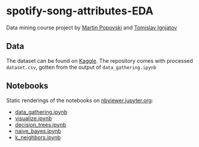 # spotify-song-attributes-EDA
Data mining course project by [Martin Popovski](https://github.com/martinkozle) and [Tomislav Ignjatov](https://github.com/AnixDrone)
## Data
The dataset can be found on [Kaggle](https://www.kaggle.com/theoverman/the-spotify-hit-predictor-dataset).
The repository comes with processed `dataset.csv`, gotten from the output of `data_gathering.ipynb`
## Notebooks
Static renderings of the notebooks on [nbviewer.jupyter.org](https://nbviewer.jupyter.org):  
- [data_gathering.ipynb](https://nbviewer.jupyter.org/github/martinkozle/spotify-song-attributes-EDA/blob/main/data_gathering.ipynb?flush_cache=True)
- [visualize.ipynb](https://nbviewer.jupyter.org/github/martinkozle/spotify-song-attributes-EDA/blob/main/visualize.ipynb?flush_cache=True)
- [decision_trees.ipynb](https://nbviewer.jupyter.org/github/martinkozle/spotify-song-attributes-EDA/blob/main/decision_trees.ipynb?flush_cache=True)
- [naive_bayes.ipynb](https://nbviewer.jupyter.org/github/martinkozle/spotify-song-attributes-EDA/blob/main/naive_bayes.ipynb?flush_cache=True)
- [k_neighbors.ipynb](https://nbviewer.jupyter.org/github/martinkozle/spotify-song-attributes-EDA/blob/main/k_neighbors.ipynb?flush_cache=True)
